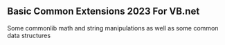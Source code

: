 ﻿## Basic Common Extensions 2023 For VB.net


Some commonlib math and string manipulations as well as some common data structures

 